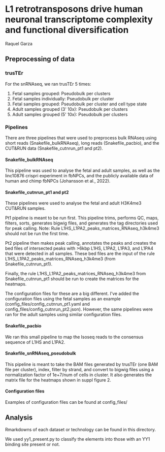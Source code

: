 # L1 retrotransposons drive human neuronal transcriptome complexity and functional diversification
Raquel Garza

## Preprocessing of data

### trusTEr
For the snRNAseq, we ran trusTEr 5 times:

1. Fetal samples grouped: Pseudobulk per clusters
2. Fetal samples individually: Pseudobulk per cluster
3. Fetal samples grouped: Pseudobulk per cluster and cell type state
4. Adult samples grouped (3' 10x): Pseudobulk per clusters 
5. Adult samples grouped (5' 10x): Pseudobulk per clusters 

### Pipelines
There are three pipelines that were used to preprocess bulk RNAseq using short reads (Snakefile_bulkRNAseq), long reads (Snakefile_pacbio), and the CUT&RUN data (Snakefile_cutnrun_pt1 and pt2).

#### Snakefile_bulkRNAseq

This pipeline was used to analyse the fetal and adult samples, as well as the linc10876 crispri experiment in fbNPCs, and the publicly available data of human and chimp fbNPCs (Johansson et al., 2022). 

#### Snakefile_cutnrun_pt1 and pt2

These pipelines were used to analyse the fetal and adult H3K4me3 CUT&RUN samples. 

Pt1 pipeline is meant to be run first. This pipeline trims, performs QC, maps, filters, sorts, generates bigwig files, and generates the tag directories used for peak calling. Note: Rule L1HS_L1PA2_peaks_matrices_RNAseq_h3k4me3 should not be run the first time. 

Pt2 pipeline then makes peak calling, annotates the peaks and creates the bed files of intersected peaks with >6kbp L1HS, L1PA2, L1PA3, and L1PA4 that were detected in all samples. These bed files are the input of the rule L1HS_L1PA2_peaks_matrices_RNAseq_h3k4me3 (from Snakefile_cutnrun_pt1).

Finally, the rule L1HS_L1PA2_peaks_matrices_RNAseq_h3k4me3 from Snakefile_cutnrun_pt1 should be run to create the matrices for the heatmaps.

The configuration files for these are a big different. I've added the configuration files using the fetal samples as an example (config_files/config_cutnrun_pt1.yaml and config_files/config_cutnrun_pt2.json). However, the same pipelines were ran for the adult samples using similar configuration files.

#### Snakefile_pacbio

We ran this small pipeline to map the Isoseq reads to the consensus sequence of L1HS and L1PA2. 

#### Snakefile_snRNAseq_pseudobulk

This pipeline is meant to take the BAM files generated by trusTEr (one BAM file per cluster), index, filter by strand, and convert to bigwig files using a normalization factor of 1e+7/num of cells in cluster. It also generates the matrix file for the heatmaps shown in suppl figure 2.

#### Configuration files

Examples of configuration files can be found at config_files/

## Analysis

Rmarkdowns of each dataset or technology can be found in this directory. 

We used yy1_present.py to classify the elements into those with an YY1 binding site present or not.